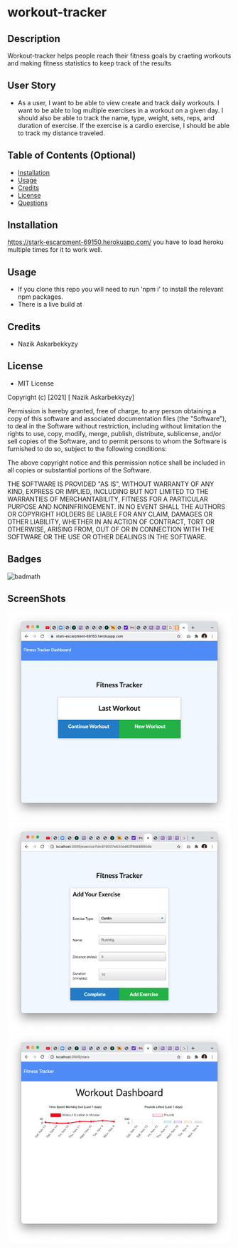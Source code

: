 # workout-tracker

## Description
Workout-tracker helps people reach their fitness goals by craeting workouts and making fitness statistics to keep track of the results
## User Story

* As a user, I want to be able to view create and track daily workouts. I want to be able to log multiple exercises in a workout on a given day. I should also be able to track the name, type, weight, sets, reps, and duration of exercise. If the exercise is a cardio exercise, I should be able to track my distance traveled.

## Table of Contents (Optional)
- [Installation](#installation)
- [Usage](#usage)
- [Credits](#credits)
- [License](#license)
- [Questions](#questions)
## Installation
https://stark-escarpment-69150.herokuapp.com/ 
you have to load heroku  multiple times for it to work well.
## Usage
- If you clone this repo you will need to run 'npm i' to install the relevant npm packages.
- There is a live build at 

## Credits
- Nazik Askarbekkyzy


## License
- MIT License

Copyright (c) [2021] [ Nazik Askarbekkyzy]

Permission is hereby granted, free of charge, to any person obtaining a copy of this software and associated documentation files (the "Software"), to deal in the Software without restriction, including without limitation the rights to use, copy, modify, merge, publish, distribute, sublicense, and/or sell copies of the Software, and to permit persons to whom the Software is furnished to do so, subject to the following conditions:

The above copyright notice and this permission notice shall be included in all copies or substantial portions of the Software.

THE SOFTWARE IS PROVIDED "AS IS", WITHOUT WARRANTY OF ANY KIND, EXPRESS OR IMPLIED, INCLUDING BUT NOT LIMITED TO THE WARRANTIES OF MERCHANTABILITY, FITNESS FOR A PARTICULAR PURPOSE AND NONINFRINGEMENT. IN NO EVENT SHALL THE AUTHORS OR COPYRIGHT HOLDERS BE LIABLE FOR ANY CLAIM, DAMAGES OR OTHER LIABILITY, WHETHER IN AN ACTION OF CONTRACT, TORT OR OTHERWISE, ARISING FROM, OUT OF OR IN CONNECTION WITH THE SOFTWARE OR THE USE OR OTHER DEALINGS IN THE SOFTWARE.

## Badges
![badmath](https://img.shields.io/github/languages/top/nielsenjared/badmath)
## ScreenShots
<img src="./assets/workout2.png"/>
<img src="./assets/workout.png"/>
<img src="./assets/workout1.png"/>